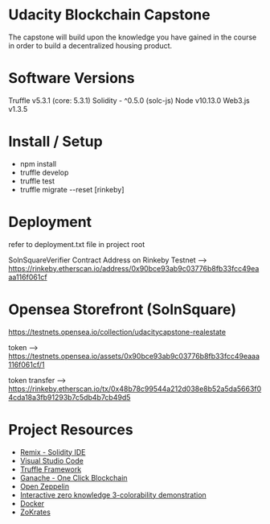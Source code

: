 # Udacity Blockchain Capstone

The capstone will build upon the knowledge you have gained in the course in order to build a decentralized housing product. 

# Software Versions

Truffle v5.3.1 (core: 5.3.1)
Solidity - ^0.5.0 (solc-js)
Node v10.13.0
Web3.js v1.3.5

# Install / Setup

- npm install
- truffle develop
- truffle test
- truffle migrate --reset [rinkeby]

# Deployment

refer to deployment.txt file in project root

SolnSquareVerifier Contract Address on Rinkeby Testnet --> https://rinkeby.etherscan.io/address/0x90bce93ab9c03776b8fb33fcc49eaaa116f061cf

# Opensea Storefront (SolnSquare)

https://testnets.opensea.io/collection/udacitycapstone-realestate

token --> https://testnets.opensea.io/assets/0x90bce93ab9c03776b8fb33fcc49eaaa116f061cf/1

token transfer --> https://rinkeby.etherscan.io/tx/0x48b78c99544a212d038e8b52a5da5663f04cda18a3fb91293b7c5db4b7cb49d5


# Project Resources

* [Remix - Solidity IDE](https://remix.ethereum.org/)
* [Visual Studio Code](https://code.visualstudio.com/)
* [Truffle Framework](https://truffleframework.com/)
* [Ganache - One Click Blockchain](https://truffleframework.com/ganache)
* [Open Zeppelin ](https://openzeppelin.org/)
* [Interactive zero knowledge 3-colorability demonstration](http://web.mit.edu/~ezyang/Public/graph/svg.html)
* [Docker](https://docs.docker.com/install/)
* [ZoKrates](https://github.com/Zokrates/ZoKrates)
